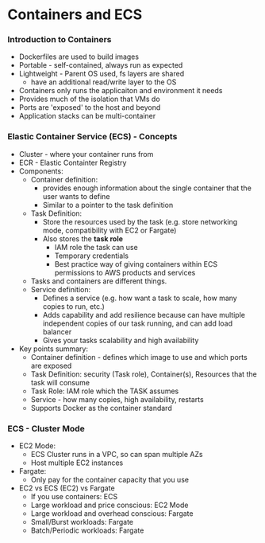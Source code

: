 # Containers and ECS

### Introduction to Containers 
- Dockerfiles are used to build images 
- Portable - self-contained, always run as expected 
- Lightweight - Parent OS used, fs layers are shared 
  - have an additional read/write layer to the OS 
- Containers only runs the applicaiton and environment it needs 
- Provides much of the isolation that VMs do
- Ports are 'exposed' to the host and beyond 
- Application stacks can be multi-container

### Elastic Container Service (ECS) - Concepts
- Cluster - where your container runs from 
- ECR - Elastic Containter Registry 
- Components:
  - Container definition: 
    - provides enough information about the single container that the user wants to define
    - Similar to a pointer to the task definition 
  - Task Definition: 
    - Store the resources used by the task (e.g. store networking mode, compatibility with EC2 or Fargate)
    - Also stores the **task role** 
      - IAM role the task can use
      - Temporary credentials 
      - Best practice way of giving containers within ECS permissions to AWS products and services
  - Tasks and containers are different things. 
  - Service definition: 
    - Defines a service (e.g. how want a task to scale, how many copies to run, etc.)
    - Adds capability and add resilience because can have multiple independent copies of our task running, and can add 
      load balancer 
    - Gives your tasks scalability and high availability 
- Key points summary:
  - Container definition - defines which image to use and which ports are exposed 
  - Task Definition: security (Task role), Container(s), Resources that the task will consume 
  - Task Role: IAM role which the TASK assumes 
  - Service - how many copies, high availability, restarts 
  - Supports Docker as the container standard 

### ECS - Cluster Mode
- EC2 Mode:
  - ECS Cluster runs in a VPC, so can span multiple AZs 
  - Host multiple EC2 instances 
- Fargate: 
  - Only pay for the container capacity that you use 
- EC2 vs ECS (EC2) vs Fargate
  - If you use containers: ECS 
  - Large workload and price conscious: EC2 Mode 
  - Large workload and overhead conscious: Fargate 
  - Small/Burst workloads: Fargate 
  - Batch/Periodic workloads: Fargate 